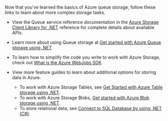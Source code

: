 
Now that you've learned the basics of Azure queue storage, follow these links to learn about more complex storage tasks.

- View the Queue service reference documentation in the [Azure Storage Client Library for .NET](http://go.microsoft.com/fwlink/?LinkID=390731) reference for complete details about available APIs.
- Learn more about using Queue storage at [Get started with Azure Queue storage using .NET](../articles/storage/storage-dotnet-how-to-use-queues.md)

- To learn how to simplify the code you write to work with Azure Storage, check out [What is the Azure WebJobs SDK](../articles/app-service-web/websites-dotnet-webjobs-sdk.md)
- View more feature guides to learn about additional options for storing data in Azure.
  - To work with Azure Storage Tables, see [Get Started with Azure Table storage using .NET](../articles/storage/storage-dotnet-how-to-use-tables.md).
  - To work with Azure Storage Blobs, [Get started with Azure Blob storage using .NET](../articles/storage/storage-dotnet-how-to-use-blobs.md).
  - To store relational data, see [Connect to SQL Database by using .NET (C#)](../articles/sql-database/sql-database-develop-dotnet-simple.md).

